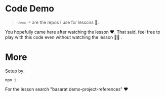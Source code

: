 # Code Demo

> `demo-*` are the repos I use for lessons 🌹.

You hopefully came here after watching the lesson ❤️. That said, feel free to play with this code even without watching the lesson 👏🏻 .

# More
Setup by:

```
npm i
```

For the lesson search "basarat demo-project-references" ❤️
